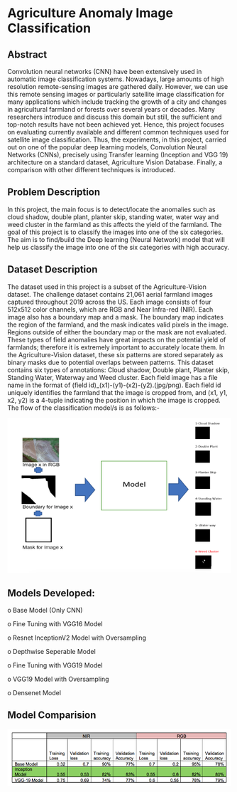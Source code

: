 # Agriculture Anomaly Image Classification

## Abstract
  Convolution neural networks (CNN) have been extensively used in automatic image classification systems. 
  Nowadays, large amounts of high resolution remote-sensing images are gathered daily. 
  However, we can use this remote sensing images or particularly satellite image classification for many 
  applications which include tracking the growth of a city and changes in agricultural farmland or forests over several years or decades. 
  Many researchers introduce and discuss this domain but still, the sufficient and top-notch results have not been achieved yet. 
  Hence, this project focuses on evaluating currently available and different common techniques used for satellite image classification. 
  Thus, the experiments, in this project, carried out on one of the popular deep learning models, Convolution Neural Networks (CNNs), 
  precisely using Transfer learning (Inception and VGG 19) architecture on a standard dataset, Agriculture Vision Database. 
  Finally, a comparison with other different techniques is introduced.
  
  ## Problem Description
   In this project, the main focus is to detect/locate the anomalies such as cloud shadow, double plant, planter skip, standing water, 
   water way and weed cluster in the farmland as this affects the yield of the farmland. 
   The goal of this project is to classify the images into one of the six categories.  
   The aim is to find/build the Deep learning (Neural Network) model that will help us classify the image into one of the six categories with high accuracy.
    
  ## Dataset Description
  The dataset used in this project is a subset of the Agriculture-Vision dataset. 
  The challenge dataset contains 21,061 aerial farmland images captured throughout 2019 across the US. 
  Each image consists of four 512x512 color channels, which are RGB and Near Infra-red (NIR). 
  Each image also has a boundary map and a mask. 
  The boundary map indicates the region of the farmland, and the mask indicates valid pixels in the image. 
  Regions outside of either the boundary map or the mask are not evaluated. 
  These types of field anomalies have great impacts on the potential yield of farmlands; therefore it is extremely important to accurately locate them. 
  In the Agriculture-Vision dataset, these six patterns are stored separately as binary masks due to potential overlaps between patterns. 
  This dataset contains six types of annotations: Cloud shadow, Double plant, Planter skip, Standing Water, Waterway and Weed cluster. 
  Each field image has a file name in the format of (field id)_(x1)-(y1)-(x2)-(y2).(jpg/png). 
  Each field id uniquely identifies the farmland that the image is cropped from, and (x1, y1, x2, y2) is a 4-tuple indicating the position in which the image is cropped.
  The flow of the classification model/s is as follows:-
    
 <img src='Images/Flow.png' raw=true/>
    
  ## Models Developed:

  o Base Model (Only CNN)

  o Fine Tuning with VGG16 Model

  o Resnet InceptionV2 Model with Oversampling

  o Depthwise Seperable Model

  o Fine Tuning with VGG19 Model

  o VGG19 Model with Oversampling

  o Densenet Model
  
  ## Model Comparision

 <img src='Images/Model%20Comparision.png' raw=true/>
